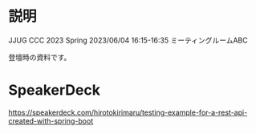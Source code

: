 # 説明
JJUG CCC 2023 Spring
2023/06/04 16:15-16:35 ミーティングルームABC

登壇時の資料です。

# SpeakerDeck

https://speakerdeck.com/hirotokirimaru/testing-example-for-a-rest-api-created-with-spring-boot